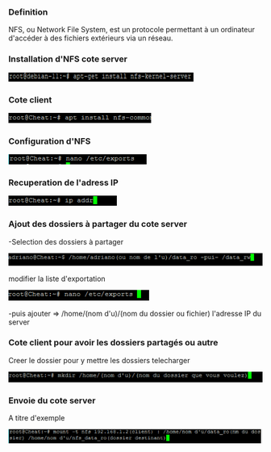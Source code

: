 <h3>Definition</h3>
<p>NFS, ou Network File System, est un protocole permettant à un ordinateur
d'accéder à des fichiers extérieurs via un réseau.</p>

<h3>Installation d'NFS cote server</h3>
<img src="/img/installationNFS.PNG">

<h3>Cote client</h3>
<img src="/img/CoteclientNFSi.PNG">

<h3>Configuration d'NFS</h3>
<img src="/img/ConfigurationNFS2.PNG">

<h3>Recuperation de l'adress IP</h3>
<img src="/img/addrNFS.PNG">

<h3>Ajout des dossiers à partager du cote server</h3>
<p>-Selection des dossiers à partager</p>
<img src="/img/edit1.PNG">
<p>modifier la liste d'exportation</p>
<img src="/img/edit2.PNG">
<p>-puis ajouter => /home/(nom d'u)/(nom du dossier ou fichier) l'adresse IP du server</p>

<h3>Cote client pour avoir les dossiers partagés ou autre</h3>
<p>Creer le dossier pour y mettre les dossiers telecharger</p>
<img src="/img/edit3.PNG">

<h3>Envoie du cote server</h3>
<p>A titre d'exemple</p>
<img src="/img/edit4.PNG">
